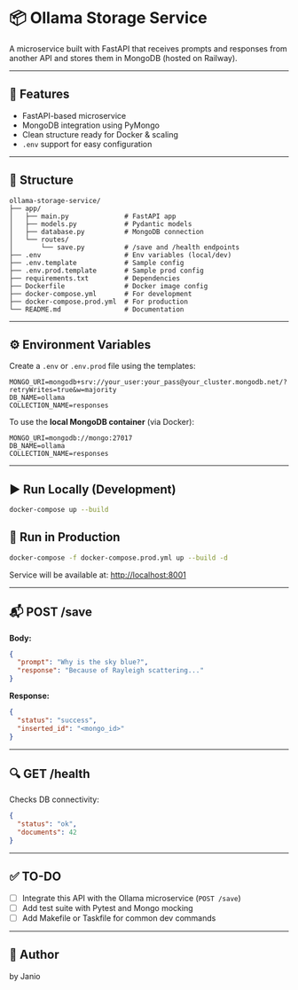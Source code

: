 # 📦 Ollama Storage Service

A microservice built with FastAPI that receives prompts and responses from another API and stores them in MongoDB (hosted on Railway).

---

## 🚀 Features
- FastAPI-based microservice
- MongoDB integration using PyMongo
- Clean structure ready for Docker & scaling
- `.env` support for easy configuration

---

## 📁 Structure
```
ollama-storage-service/
├── app/
│   ├── main.py              # FastAPI app
│   ├── models.py            # Pydantic models
│   ├── database.py          # MongoDB connection
│   └── routes/
│       └── save.py          # /save and /health endpoints
├── .env                     # Env variables (local/dev)
├── .env.template            # Sample config
├── .env.prod.template       # Sample prod config
├── requirements.txt         # Dependencies
├── Dockerfile               # Docker image config
├── docker-compose.yml       # For development
├── docker-compose.prod.yml  # For production
└── README.md                # Documentation
```

---

## ⚙️ Environment Variables
Create a `.env` or `.env.prod` file using the templates:

```env
MONGO_URI=mongodb+srv://your_user:your_pass@your_cluster.mongodb.net/?retryWrites=true&w=majority
DB_NAME=ollama
COLLECTION_NAME=responses
```

To use the **local MongoDB container** (via Docker):
```env
MONGO_URI=mongodb://mongo:27017
DB_NAME=ollama
COLLECTION_NAME=responses
```

---

## ▶️ Run Locally (Development)
```bash
docker-compose up --build
```

## 🚀 Run in Production
```bash
docker-compose -f docker-compose.prod.yml up --build -d
```

Service will be available at: [http://localhost:8001](http://localhost:8001)

---

## 📬 POST /save
**Body:**
```json
{
  "prompt": "Why is the sky blue?",
  "response": "Because of Rayleigh scattering..."
}
```

**Response:**
```json
{
  "status": "success",
  "inserted_id": "<mongo_id>"
}
```

---

## 🔍 GET /health
Checks DB connectivity:
```json
{
  "status": "ok",
  "documents": 42
}
```

---

## ✅ TO-DO
- [ ] Integrate this API with the Ollama microservice (`POST /save`)
- [ ] Add test suite with Pytest and Mongo mocking
- [ ] Add Makefile or Taskfile for common dev commands

---

## 🧠 Author
by Janio